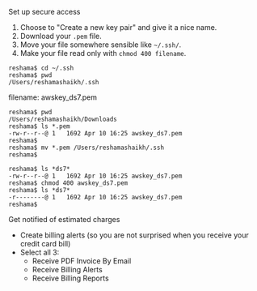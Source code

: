 Set up secure access

 1. Choose to "Create a new key pair" and give it a nice name.
 2. Download your `.pem` file.
 3. Move your file somewhere sensible like `~/.ssh/`.
 4. Make your file read only with `chmod 400 filename`.
 

```
reshama$ cd ~/.ssh
reshama$ pwd
/Users/reshamashaikh/.ssh
```
filename:
awskey_ds7.pem

```
reshama$ pwd
/Users/reshamashaikh/Downloads
reshama$ ls *.pem
-rw-r--r--@ 1   1692 Apr 10 16:25 awskey_ds7.pem
reshama$ 
reshama$ mv *.pem /Users/reshamashaikh/.ssh
reshama$ 
```

```
reshama$ ls *ds7*
-rw-r--r--@ 1   1692 Apr 10 16:25 awskey_ds7.pem
reshama$ chmod 400 awskey_ds7.pem
reshama$ ls *ds7*
-r--------@ 1   1692 Apr 10 16:25 awskey_ds7.pem
reshama$ 
```

Get notified of estimated charges
 * Create billing alerts (so you are not surprised when you receive your credit card bill)
 * Select all 3:  
    * Receive PDF Invoice By Email
    * Receive Billing Alerts
    * Receive Billing Reports
 

